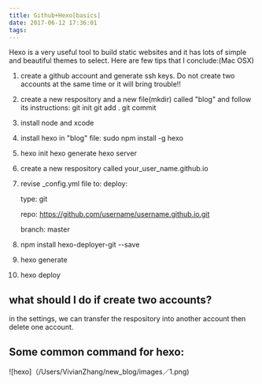 ```yaml
---
title: Github+Hexo[basics]
date: 2017-06-12 17:36:01
tags:
---
```

Hexo is a very useful tool to build static websites and it has lots of simple and beautiful themes to select. Here are few tips that I conclude:(Mac OSX)
1. create a github account and generate ssh keys. Do not create two accounts at the same time or it will bring trouble!!
2. create a new respository and a new file(mkdir) called "blog" and follow its instructions:
   git init
   git add .
   git commit
3. install node and xcode
4. install hexo in "blog" file: sudo npm install -g hexo
5. hexo init
   hexo generate
   hexo server
6. create a new respository called your_user_name.github.io
7. revise _config.yml file to:
   deploy:

     type: git

     repo: https://github.com/username/username.github.io.git

     branch: master
8. npm install hexo-deployer-git --save
9. hexo generate
10. hexo deploy

## what should I do if create two accounts?
   in the settings, we can transfer the respository into another account then delete one account.

## Some common command for hexo:
![hexo]（/Users/VivianZhang/new_blog/images／1.png)

